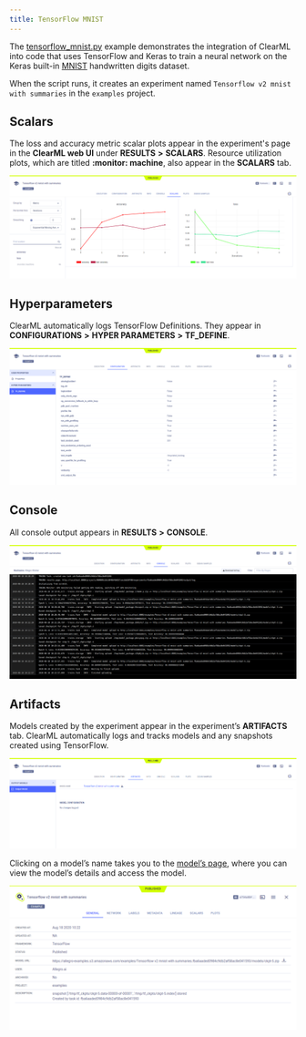 ```yaml
---
title: TensorFlow MNIST
---
```


The [tensorflow_mnist.py](https://github.com/allegroai/clearml/blob/master/examples/frameworks/tensorflow/tensorflow_mnist.py) 
example demonstrates the integration of ClearML into code that uses TensorFlow and Keras to train a neural network on 
the Keras built-in [MNIST](https://www.tensorflow.org/api_docs/python/tf/keras/datasets/mnist) handwritten digits dataset. 

When the script runs, it creates an experiment named `Tensorflow v2 mnist with summaries` in the `examples` project.

## Scalars

The loss and accuracy metric scalar plots appear in the experiment's page in the **ClearML web UI** under **RESULTS** 
**>** **SCALARS**. Resource utilization plots, which are titled **:monitor: machine**, also appear in the **SCALARS** tab.

![image](../../../img/examples_tensorflow_mnist_06.png)

## Hyperparameters

ClearML automatically logs TensorFlow Definitions. They appear in **CONFIGURATIONS** **>** **HYPER PARAMETERS** 
**>** **TF_DEFINE**.

![image](../../../img/examples_tensorflow_mnist_01.png)

## Console

All console output appears in **RESULTS** **>** **CONSOLE**.

![image](../../../img/examples_tensorflow_mnist_05.png)

## Artifacts

Models created by the experiment appear in the experiment’s **ARTIFACTS** tab. ClearML automatically logs and tracks 
models and any snapshots created using TensorFlow. 

![image](../../../img/examples_tensorflow_mnist_03.png)

Clicking on a model’s name takes you to the [model’s page](../../../webapp/webapp_model_viewing.md), where you can 
view the model’s details and access the model.


![image](../../../img/examples_tensorflow_mnist_10.png)